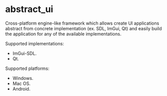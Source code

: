 # abstract_ui
Cross-platform engine-like framework which allows create UI applications abstract from concrete implementation (ex. SDL, ImGui, Qt) and easily build the application for any of the available implementations.

Supported implementations:
 + ImGui-SDL.
 + Qt.
  
Supported platforms:
 + Windows.
 + Mac OS.
 + Android.
